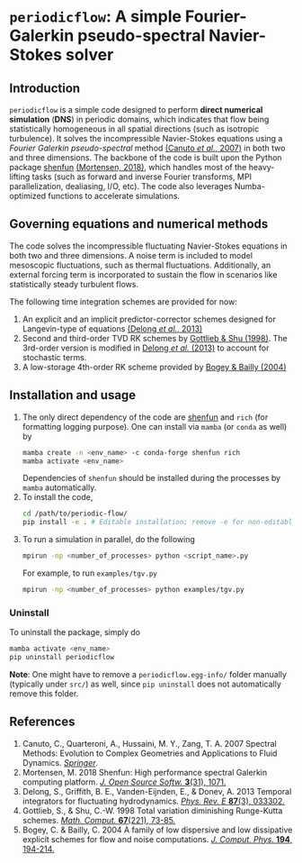 # `periodicflow`: A simple Fourier-Galerkin pseudo-spectral Navier-Stokes solver

## Introduction

`periodicflow` is a simple code designed to perform __direct numerical simulation__ (__DNS__) in periodic domains, which indicates that flow being statistically homogeneous in all spatial directions (such as isotropic turbulence). It solves the incompressible Navier-Stokes equations using a _Fourier Galerkin pseudo-spectral_ method [(Canuto _et al._, 2007)](#CQHZ2007) in both two and three dimensions. The backbone of the code is built upon the Python package [shenfun](https://github.com/spectralDNS/shenfun) [(Mortensen, 2018)](#Mor2018), which handles most of the heavy-lifting tasks (such as forward and inverse Fourier transforms, MPI parallelization, dealiasing, I/O, etc). The code also leverages Numba-optimized functions to accelerate simulations. 


## Governing equations and numerical methods 

The code solves the incompressible fluctuating Navier-Stokes equations in both two and three dimensions. A noise term is included to model mesoscopic fluctuations, such as thermal fluctuations. Additionally, an external forcing term is incorporated to sustain the flow in scenarios like statistically steady turbulent flows.

The following time integration schemes are provided for now:
1. An explicit and an implicit predictor-corrector schemes designed for Langevin-type of equations [(Delong _et al._, 2013)](#DGED2013)
2. Second and third-order TVD RK schemes by [Gottlieb & Shu (1998)](#GS1998). The 3rd-order version is modified in [Delong _et al._ (2013)](#DGED2013) to account for stochastic terms.
3. A low-storage 4th-order RK scheme provided by [Bogey & Bailly (2004)](#BB2004)


## Installation and usage 

1. The only direct dependency of the code are [shenfun](https://github.com/spectralDNS/shenfun) and `rich` (for formatting logging purpose). One can install via `mamba` (or `conda` as well) by 
    ```bash
    mamba create -n <env_name> -c conda-forge shenfun rich 
    mamba activate <env_name>
    ```
    Dependencies of `shenfun` should be installed during the processes by `mamba` automatically. 
2. To install the code, 
    ```bash
    cd /path/to/periodic-flow/
    pip install -e . # Editable installation; remove -e for non-editable one
    ```
3. To run a simulation in parallel, do the following 
    ```bash
    mpirun -np <number_of_processes> python <script_name>.py
    ```
    For example, to run `examples/tgv.py`
    ```bash
    mpirun -np <number_of_processes> python examples/tgv.py
    ```

### Uninstall

To uninstall the package, simply do 
```bash
mamba activate <env_name>
pip uninstall periodicflow
```

**Note**: One might have to remove a `periodicflow.egg-info/` folder manually (typically under `src/`) as well, since `pip uninstall` does not automatically remove this folder. 



## References

1. <a id="CQHZ2007"></a> Canuto, C., Quarteroni, A., Hussaini, M. Y., Zang, T. A. 2007 Spectral Methods: Evolution to Complex Geometries and Applications to Fluid Dynamics. [_Springer_](https://link.springer.com/book/10.1007/978-3-540-30728-0).
2. <a id="Mor2018"></a> Mortensen, M. 2018 Shenfun: High performance spectral Galerkin computing platform. [_J. Open Source Softw._ **3**(31), 1071.](https://doi.org/10.21105/joss.01071)
3. <a id="DGED2013"></a> Delong, S., Griffith, B. E., Vanden-Eijnden, E., & Donev, A. 2013 Temporal integrators for fluctuating hydrodynamics. [_Phys. Rev. E_ **87**(3), 033302.](https://doi.org/10.1103/PhysRevE.87.033302)
4. <a id="GS1998"></a> Gottlieb, S., & Shu, C.-W. 1998 Total variation diminishing Runge-Kutta schemes. [*Math. Comput.* **67**(221), 73-85.](https://doi.org/10.1090/S0025-5718-98-00913-2)
5. <a id="BB2004"></a> Bogey, C. & Bailly, C. 2004 A family of low dispersive and low dissipative explicit schemes for flow and noise computations. [_J. Comput. Phys._ **194**, 194-214.](https://doi.org/10.1016/j.jcp.2003.09.003)
